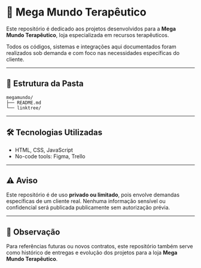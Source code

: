 # 🧘 Mega Mundo Terapêutico

Este repositório é dedicado aos projetos desenvolvidos para a **Mega Mundo Terapêutico**, loja especializada em recursos terapêuticos.

Todos os códigos, sistemas e integrações aqui documentados foram realizados sob demanda e com foco nas necessidades específicas do cliente.

---

## 📁 Estrutura da Pasta 
```
megamundo/
├── README.md
└── linktree/
```
---

## 🛠️ Tecnologias Utilizadas

- HTML, CSS, JavaScript
- No-code tools: Figma, Trello

---

## ⚠️ Aviso

Este repositório é de uso **privado ou limitado**, pois envolve demandas específicas de um cliente real. Nenhuma informação sensível ou confidencial será publicada publicamente sem autorização prévia.

---

## 📌 Observação

Para referências futuras ou novos contratos, este repositório também serve como histórico de entregas e evolução dos projetos para a loja **Mega Mundo Terapêutico**.
